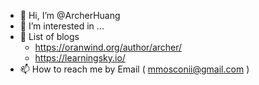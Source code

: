 - 👋 Hi, I’m @ArcherHuang
- 👀 I’m interested in ...
- 🌱  List of blogs
  - https://oranwind.org/author/archer/
  - https://learningsky.io/
- 📫 How to reach me by Email ( mmosconii@gmail.com )

<!---
ArcherHuang/ArcherHuang is a ✨ special ✨ repository because its `README.md` (this file) appears on your GitHub profile.
You can click the Preview link to take a look at your changes.
💞️ 
--->
